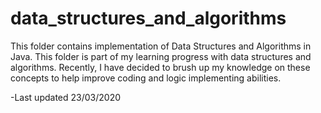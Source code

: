 # data_structures_and_algorithms
This folder contains implementation of Data Structures and Algorithms in Java. 
This folder is part of my learning progress with data structures and algorithms. Recently, I have decided to brush up my knowledge on these concepts to help improve
coding and logic implementing abilities. 

-Last updated 23/03/2020
